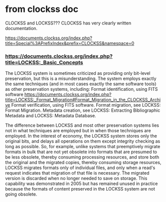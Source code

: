 from clockss doc
================
CLOCKSS and LOCKSS??? CLOCKSS has very clearly written documentation.

https://documents.clockss.org/index.php?title=Special%3APrefixIndex&prefix=CLOCKSS&namespace=0

### https://documents.clockss.org/index.php?title=LOCKSS:_Basic_Concepts
The LOCKSS system is sometimes criticized as providing only bit-level preservation, but this is a misunderstanding. The system employs exactly the same techniques (and in most cases exactly the same software tools) as other preservation systems, including:
  Format identification, using FITS software https://documents.clockss.org/index.php?title=LOCKSS:_Format_Migration#Format_Migration_in_the_CLOCKSS_Archive
  Format verification, using FITS software.
  Format migration, see LOCKSS: Format Migration.
  Metadata creation, see LOCKSS: Extracting Bibliographic Metadata and LOCKSS: Metadata Database.

The difference between LOCKSS and most other preservation systems lies not in what techniques are employed but in when those techniques are employed. In the interest of economy, the LOCKSS system stores only the original bits, and delays all operations on them except integrity checking as long as possible. So, for example, unlike systems that preemptively migrate formats in bulk that are not yet obsolete into formats that are presumed to be less obsolete, thereby consuming processing resources, and store both the original and the migrated copies, thereby consuming storage resources, LOCKSS migrates formats only of individual files, and only when a read's request indicates that migration of that file is necessary. The migrated version is discarded when no longer needed to save on storage. This capability was demonstrated in 2005 but has remained unused in practice because the formats of content preserved in the LOCKSS system are not going obsolete.
